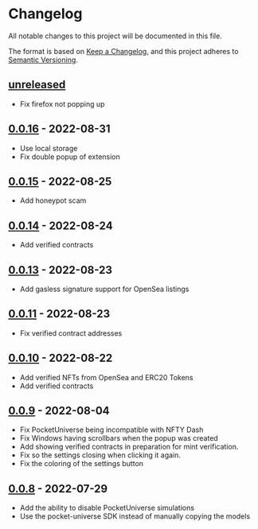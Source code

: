 # Changelog

All notable changes to this project will be documented in this file.

The format is based on [Keep a Changelog](https://keepachangelog.com/en/1.0.0/),
and this project adheres to [Semantic Versioning](https://semver.org/spec/v2.0.0.html).

## [unreleased]
- Fix firefox not popping up

## [0.0.16] - 2022-08-31

- Use local storage
- Fix double popup of extension

## [0.0.15] - 2022-08-25

- Add honeypot scam

## [0.0.14] - 2022-08-24

- Add verified contracts

## [0.0.13] - 2022-08-23

- Add gasless signature support for OpenSea listings

## [0.0.11] - 2022-08-23

- Fix verified contract addresses

## [0.0.10] - 2022-08-22

- Add verified NFTs from OpenSea and ERC20 Tokens
- Add verified contracts

## [0.0.9] - 2022-08-04

- Fix PocketUniverse being incompatible with NFTY Dash
- Fix Windows having scrollbars when the popup was created
- Add showing verified contracts in preparation for mint verification.
- Fix so the settings closing when clicking it again.
- Fix the coloring of the settings button

## [0.0.8] - 2022-07-29

- Add the ability to disable PocketUniverse simulations
- Use the pocket-universe SDK instead of manually copying the models

[unreleased]: https://github.com/jqphu/pocketuniverse/compare/v0.0.16...HEAD
[0.0.16]: https://github.com/jqphu/pocketuniverse/compare/v0.0.15...v0.0.16
[0.0.15]: https://github.com/jqphu/pocketuniverse/compare/v0.0.14...v0.0.15
[0.0.14]: https://github.com/jqphu/pocketuniverse/compare/v0.0.13...v0.0.14
[0.0.13]: https://github.com/jqphu/pocketuniverse/compare/v0.0.11...v0.0.13
[0.0.11]: https://github.com/jqphu/pocketuniverse/compare/v0.0.10...v0.0.11
[0.0.10]: https://github.com/jqphu/pocketuniverse/compare/v0.0.9...v0.0.10
[0.0.9]: https://github.com/jqphu/pocketuniverse/compare/v0.0.8...v0.0.9
[0.0.8]: https://github.com/jqphu/pocketuniverse/compare/v0.0.7...v0.0.8
